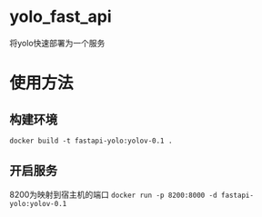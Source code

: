 # yolo_fast_api
将yolo快速部署为一个服务
# 使用方法
## 构建环境
```docker build -t fastapi-yolo:yolov-0.1 .```
## 开启服务
8200为映射到宿主机的端口
``` docker run -p 8200:8000 -d fastapi-yolo:yolov-0.1 ```
